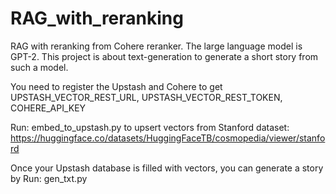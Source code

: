 # RAG_with_reranking
RAG with reranking from Cohere reranker. The large language model is GPT-2. This project is about text-generation to generate a short story from such a model.

You need to register the Upstash and Cohere to get
UPSTASH_VECTOR_REST_URL, UPSTASH_VECTOR_REST_TOKEN, COHERE_API_KEY

Run: embed_to_upstash.py to upsert vectors from Stanford dataset: https://huggingface.co/datasets/HuggingFaceTB/cosmopedia/viewer/stanford

Once your Upstash database is filled with vectors, you can generate a story by
Run: gen_txt.py

